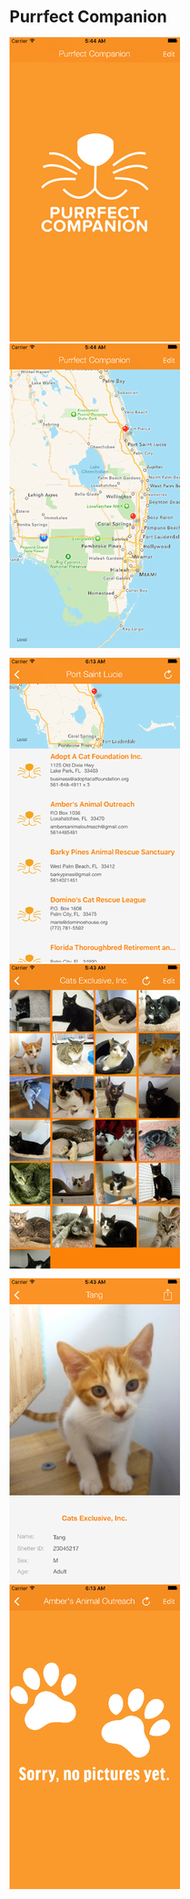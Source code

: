 # Purrfect Companion 

![screenshot01](https://raw.githubusercontent.com/990adjustments/PurrfectCompanion/master/ScreenShots/iOS-Simulator-Screen-Shot-01.png)    ![screenshot02](https://raw.githubusercontent.com/990adjustments/PurrfectCompanion/master/ScreenShots/iOS-Simulator-Screen-Shot-02.png)

![screenshot03](https://raw.githubusercontent.com/990adjustments/PurrfectCompanion/master/ScreenShots/iOS-Simulator-Screen-Shot-03.png)    ![screenshot04](https://raw.githubusercontent.com/990adjustments/PurrfectCompanion/master/ScreenShots/iOS-Simulator-Screen-Shot-04.png)

![screenshot05](https://raw.githubusercontent.com/990adjustments/PurrfectCompanion/master/ScreenShots/iOS-Simulator-Screen-Shot-05.png)    ![screenshot06](https://raw.githubusercontent.com/990adjustments/PurrfectCompanion/master/ScreenShots/iOS-Simulator-Screen-Shot-06.png)
